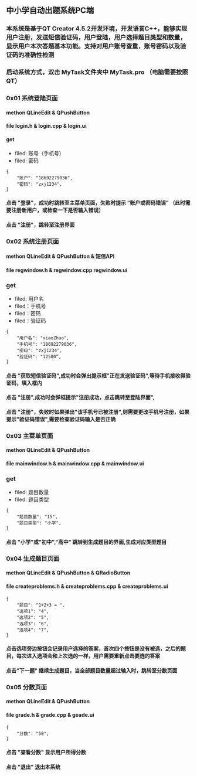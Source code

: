 ## 中小学自动出题系统PC端

### 本系统是基于QT Creator 4.5.2开发环境，开发语言C++，能够实现用户注册，发送短信验证码，用户登陆，用户选择题目类型和数量，显示用户本次答题基本功能。支持对用户账号查重，账号密码以及验证码的准确性检测
### 启动系统方式，双击 MyTask文件夹中 MyTask.pro （电脑需要按照QT）

### 0x01 系统登陆页面
#### methon QLineEdit & QPushButton
#### file login.h & login.cpp & login.ui

#### get

* filed: 账号（手机号）
* filed: 密码

```实例：
{
    "账户": "18692279036",
    "密码": "zxj1234",
}
```

#### 点击 "登录"，成功时跳转至主菜单页面，失败时提示 “账户或密码错误” （此时需要注册新用户，或检查一下是否输入错误）

#### 点击 "注册"，跳转至注册界面


### 0x02 系统注册页面
#### methon QLineEdit & QPushButton & 短信API
#### file regwindow.h & regwindow.cpp regwindow.ui

### get

* filed: 用户名
* filed：手机号
* filed：密码
* filed：验证码

```实例：
{
    "用户名": "xiaoZhao",
    "手机号": "18692279036",
    "密码": "zxj1234",
    "验证码": "12580“,
}
```
#### 点击 "获取短信验证码",成功时会弹出提示框"正在发送验证码",等待手机接收得验证码，填入框内
#### 点击 "注册",成功时会弹框提示"注册成功，点击跳转至登陆界面",
#### 点击 "注册"，失败时如果弹出"该手机号已被注册",则需要更改手机号注册，如果提示"验证码错误",需要检查验证码输入是否正确

### 0x03 主菜单页面
#### methon QLineEdit & QPushButton
#### file mainwindow.h & mainwindow.cpp & mainwindow.ui

### get
* filed: 题目数量
* filed: 题目类型

```实例：
{
    "题目数量": "15",
    "题目类型": "小学",
}
```
#### 点击 "小学"或"初中","高中"  跳转到生成题目的界面,生成对应类型题目

### 0x04 生成题目页面
#### methon QLineEdit & QPushButton & QRadioButton
#### file createproblems.h & createproblems.cpp & createproblems.ui

```实例：
{
    "题目": "1+2+3 = ",
    "选项1": "4",
    "选项2": "5",
    "选项3": "6",
    "选项4": "7",
}
```
#### 点击选项旁边按钮会记录用户选择的答案，首次四个按钮是没有被选，之后的题目，每次进入选项会和上次选的一样，用户需要重新点击要选的答案
#### 点击"下一题" 继续生成题目，当全部题目数量超过输入时，跳转至分数页面


### 0x05 分数页面
#### methon QLineEdit & QPushButton
#### file grade.h & grade.cpp & geade.ui

```实例：
{
    "分数": "50",
}
```
#### 点击 "查看分数" 显示用户所得分数
#### 点击 "退出" 退出本系统




